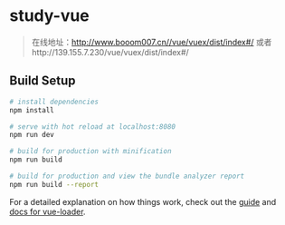 # study-vue

> 在线地址：http://www.booom007.cn//vue/vuex/dist/index#/
> 或者http://139.155.7.230/vue/vuex/dist/index#/

## Build Setup

``` bash
# install dependencies
npm install

# serve with hot reload at localhost:8080
npm run dev

# build for production with minification
npm run build

# build for production and view the bundle analyzer report
npm run build --report
```

For a detailed explanation on how things work, check out the [guide](http://vuejs-templates.github.io/webpack/) and [docs for vue-loader](http://vuejs.github.io/vue-loader).

